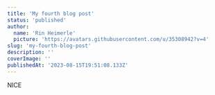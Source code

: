 ```yaml
---
title: 'My fourth blog post'
status: 'published'
author:
  name: 'Rin Heimerle'
  picture: 'https://avatars.githubusercontent.com/u/35308942?v=4'
slug: 'my-fourth-blog-post'
description: ''
coverImage: ''
publishedAt: '2023-08-15T19:51:08.133Z'
---
```


NICE

